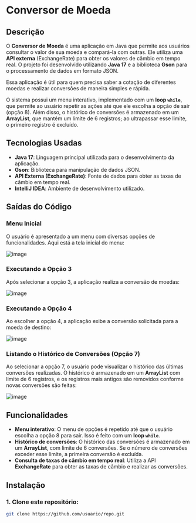 # **Conversor de Moeda**

## **Descrição**

O **Conversor de Moeda** é uma aplicação em Java que permite aos usuários consultar o valor de sua moeda e compará-la com outras. Ele utiliza uma **API externa** (ExchangeRate) para obter os valores de câmbio em tempo real. O projeto foi desenvolvido utilizando **Java 17** e a biblioteca **Gson** para o processamento de dados em formato JSON.

Essa aplicação é útil para quem precisa saber a cotação de diferentes moedas e realizar conversões de maneira simples e rápida.

O sistema possui um menu interativo, implementado com um **loop `while`**, que permite ao usuário repetir as ações até que ele escolha a opção de sair (opção 8). Além disso, o histórico de conversões é armazenado em um **ArrayList**, que mantém um limite de 6 registros; ao ultrapassar esse limite, o primeiro registro é excluído.

## **Tecnologias Usadas**

- **Java 17**: Linguagem principal utilizada para o desenvolvimento da aplicação.
- **Gson**: Biblioteca para manipulação de dados JSON.
- **API Externa (ExchangeRate)**: Fonte de dados para obter as taxas de câmbio em tempo real.
- **IntelliJ IDEA**: Ambiente de desenvolvimento utilizado.

## **Saídas do Código**

### Menu Inicial

O usuário é apresentado a um menu com diversas opções de funcionalidades. Aqui está a tela inicial do menu:

![image](https://github.com/user-attachments/assets/d89245be-726e-47b0-bc36-3e6a6c5433ed)

### Executando a Opção 3

Após selecionar a opção 3, a aplicação realiza a conversão de moedas:

![image](https://github.com/user-attachments/assets/613f64e6-24e8-4ad9-a83b-6ddb297561dc)

### Executando a Opção 4

Ao escolher a opção 4, a aplicação exibe a conversão solicitada para a moeda de destino:

![image](https://github.com/user-attachments/assets/4cf8ace9-c0d3-4962-8ae2-48b35fe6a047)

### Listando o Histórico de Conversões (Opção 7)

Ao selecionar a opção 7, o usuário pode visualizar o histórico das últimas conversões realizadas. O histórico é armazenado em um **ArrayList** com limite de 6 registros, e os registros mais antigos são removidos conforme novas conversões são feitas:

![image](https://github.com/user-attachments/assets/49f69c30-5768-41d9-8aed-b383642166fd)

## **Funcionalidades**

- **Menu interativo**: O menu de opções é repetido até que o usuário escolha a opção 8 para sair. Isso é feito com um **loop `while`**.
- **Histórico de conversões**: O histórico das conversões é armazenado em um **ArrayList**, com limite de 6 conversões. Se o número de conversões exceder esse limite, a primeira conversão é excluída.
- **Consulta de taxas de câmbio em tempo real**: Utiliza a API **ExchangeRate** para obter as taxas de câmbio e realizar as conversões.

## **Instalação**

### 1. Clone este repositório:
```bash
git clone https://github.com/usuario/repo.git

